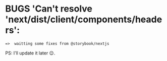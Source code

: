 # BUGS 'Can't resolve 'next/dist/client/components/headers':

```
=>  waitting some fixes from @storybook/nextjs
```

PS: I'll update it later 😉.
